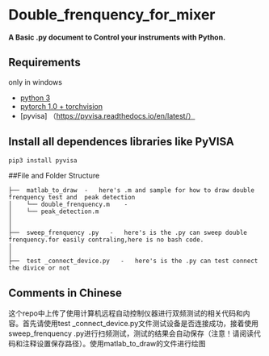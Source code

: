 ﻿#  Double_frenquency_for_mixer

**A Basic .py  document to Control your instruments with Python.**

## Requirements
only in windows

- [python 3](https://www.python.org/downloads/)
- [pytorch 1.0 + torchvision](https://pytorch.org/)
- [pyvisa] （https://pyvisa.readthedocs.io/en/latest/）

## Install all dependences libraries like PyVISA
```bash
pip3 install pyvisa
```

##File and Folder Structure
```
├──  matlab_to_draw  -   here's .m and sample for how to draw double frenquency test and  peak detection 
│    └── double_frenquency.m 	-
│    └── peak_detection.m
│ 
│
├──  sweep_frenquency .py   -   here's is the .py can sweep double frenquency.for easily contraling,here is no bash code. 
│ 
│
├──  test _connect_device.py   -   here's is the .py can test connect the divice or not 
```

## Comments in Chinese 

这个repo中上传了使用计算机远程自动控制仪器进行双频测试的相关代码和内容。首先请使用test _connect_device.py文件测试设备是否连接成功，接着使用sweep_frenquency .py进行扫频测试，测试的结果会自动保存（注意！请阅读代码和注释设置保存路径）。使用matlab_to_draw的文件进行绘图


